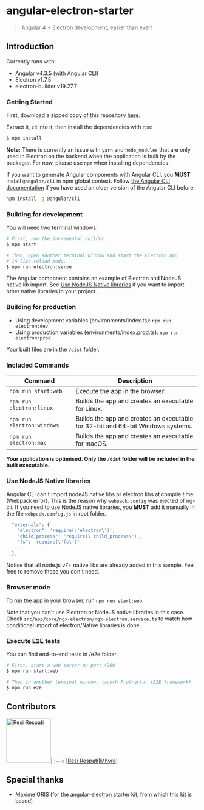 # angular-electron-starter

> Angular 4 + Electron development, easier than ever!

## Introduction

Currently runs with:

- Angular v4.3.5 (with Angular CLI)
- Electron v1.7.5
- electron-builder v19.27.7

### Getting Started

First, download a zipped copy of this repository [here](https://github.com/resir014/angular-electron-starter/archive/master.zip).

Extract it, `cd` into it, then install the dependencies with `npm`:

``` bash
$ npm install
```

**Note:** There is currently an issue with `yarn` and `node_modules` that are only used in Electron on the backend when the application is built by the packager. For now, please use `npm` when installing dependencies.

If you want to generate Angular components with Angular CLI, you **MUST** install `@angular/cli` in npm global context. Follow [the Angular CLI documentation](https://github.com/angular/angular-cli) if you have used an older version of the Angular CLI before.

``` bash
npm install -g @angular/cli
```

### Building for development

You will need two terminal windows.

```bash
# First, run the incremental builder.
$ npm start

# Then, open another terminal window and start the Electron app
# in live-reload mode.
$ npm run electron:serve
```

The Angular component contains an example of Electron and NodeJS native lib import. See [Use NodeJS Native libraries](#use-nodejs-native-libraries) if you want to import other native libraries in your project.

### Building for production

* Using development variables (environments/index.ts): `npm run electron:dev`
* Using production variables (environments/index.prod.ts): `npm run electron:prod`

Your built files are in the `/dist` folder.

### Included Commands

|Command|Description|
|--|--|
|`npm run start:web`| Execute the app in the browser. |
|`npm run electron:linux`| Builds the app and creates an executable for Linux. |
|`npm run electron:windows`| Builds the app and creates an executable for 32-bit and 64-bit Windows systems. |
|`npm run electron:mac`| Builds the app and creates an executable for macOS. |

**Your application is optimised. Only the `/dist` folder will be included in the built executable.**

### Use NodeJS Native libraries

Angular CLI can't import nodeJS native libs or electron libs at compile time (Webpack error). This is the reason why `webpack.config` was ejected of ng-cli.
If you need to use NodeJS native libraries, you **MUST** add it manually in the file `webpack.config.js` in root folder.

```js
  "externals": {
    "electron": 'require(\'electron\')',
    "child_process": 'require(\'child_process\')',
    "fs": 'require(\'fs\')'
    ...
  },
```

Notice that all node.js v7+ native libs are already added in this sample. Feel free to remove those you don't need.

### Browser mode

To run the app in your browser, run `npm run start:web`.

Note that you can't use Electron or NodeJS native libraries in this case. Check `src/app/core/ngx-electron/ngx-electron.service.ts` to watch how conditional import of electron/Native libraries is done.

### Execute E2E tests

You can find end-to-end tests in /e2e folder.

```bash
# First, start a web server on port 4200
$ npm run start:web

# Then in another terminal window, launch Protractor (E2E framework)
$ npm run e2e
```

## Contributors

[<img alt="Resi Respati" src="https://avatars2.githubusercontent.com/u/5663877?v=3&s=117" width="117">](https://github.com/resir014)|
:---:
|[Resi Respati](https://github.com/resir014)|[Mhyre](https://github.com/eryhM)|

## Special thanks

* Maxime GRIS (for the [angular-electron](https://github.com/maximegris/angular-electron) starter kit, from which this kit is based)
